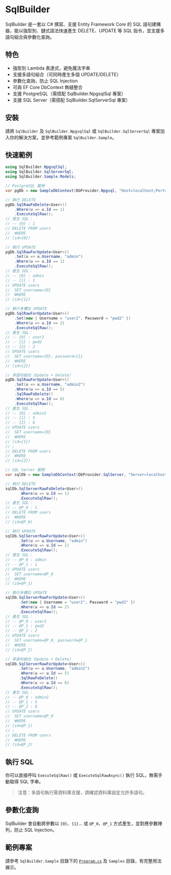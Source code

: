 # SqlBuilder

SqlBuilder 是一套以 C# 撰寫、支援 Entity Framework Core 的 SQL 語句建構器，能以強型別、鏈式語法快速產生 DELETE、UPDATE 等 SQL 指令，並支援多語句組合與參數化查詢。

## 特色

- 強型別 Lambda 表達式，避免魔法字串
- 支援多語句組合（可同時產生多個 UPDATE/DELETE）
- 參數化查詢，防止 SQL Injection
- 可與 EF Core DbContext 無縫整合
- 支援 PostgreSQL（需搭配 SqlBuilder.NpgsqlSql 專案）
- 支援 SQL Server（需搭配 SqlBuilder.SqlServerSql 專案）

## 安裝

請將 `SqlBuilder` 及 `SqlBuilder.NpgsqlSql` 或 `SqlBuilder.SqlServerSql` 專案加入你的解決方案，並參考範例專案 `SqlBuilder.Sample`。

## 快速範例

```csharp
using SqlBuilder.NpgsqlSql;
using SqlBuilder.SqlServerSql;
using SqlBuilder.Sample.Models;

// PostgreSQL 範例
var pgDb = new SampleDbContext(DbProvider.Npgsql, "Host=localhost;Port=5432;Database=sampledb;Username=postgres;Password=yourpassword");

// 執行 DELETE
pgDb.SqlRawFoDelete<User>()
    .Where(u => u.Id == 1)
    .ExecuteSqlRaw();
// 產生 SQL：
// -- {0} : 1
// DELETE FROM users
//  WHERE
// (id={0})

// 執行 UPDATE
pgDb.SqlRawForUpdate<User>()
    .Set(u => u.Username, "admin")
    .Where(u => u.Id == 1)
    .ExecuteSqlRaw();
// 產生 SQL：
// -- {0} : admin
// -- {1} : 1
// UPDATE users
//  SET username={0}
//  WHERE
// (id={1})

// 執行多欄位 UPDATE
pgDb.SqlRawForUpdate<User>()
    .Set(new { Username = "user2", Password = "pwd2" })
    .Where(u => u.Id == 2)
    .ExecuteSqlRaw();
// 產生 SQL：
// -- {0} : user2
// -- {1} : pwd2
// -- {2} : 2
// UPDATE users
//  SET username={0}, password={1}
//  WHERE
// (id={2})

// 多語句組合（Update + Delete）
pgDb.SqlRawForUpdate<User>()
    .Set(u => u.Username, "admin2")
    .Where(u => u.Id == 5)
    .SqlRawFoDelete()
    .Where(u => u.Id == 6)
    .ExecuteSqlRaw();
// 產生 SQL：
// -- {0} : admin2
// -- {1} : 5
// -- {2} : 6
// UPDATE users
//  SET username={0}
//  WHERE
// (id={1})
// ;
// DELETE FROM users
//  WHERE
// (id={2})

// SQL Server 範例
var sqlDb = new SampleDbContext(DbProvider.SqlServer, "Server=localhost;Database=sampledb;User Id=sa;Password=yourpassword;TrustServerCertificate=True;");

// 執行 DELETE
sqlDb.SqlServerRawFoDelete<User>()
      .Where(u => u.Id == 1)
      .ExecuteSqlRaw();
// 產生 SQL：
// -- @P_0 : 1
// DELETE FROM users
//  WHERE
// (id=@P_0)

// 執行 UPDATE
sqlDb.SqlServerRawForUpdate<User>()
      .Set(u => u.Username, "admin")
      .Where(u => u.Id == 1)
      .ExecuteSqlRaw();
// 產生 SQL：
// -- @P_0 : admin
// -- @P_1 : 1
// UPDATE users
//  SET username=@P_0
//  WHERE
// (id=@P_1)

// 執行多欄位 UPDATE
sqlDb.SqlServerRawForUpdate<User>()
      .Set(new { Username = "user2", Password = "pwd2" })
      .Where(u => u.Id == 2)
      .ExecuteSqlRaw();
// 產生 SQL：
// -- @P_0 : user2
// -- @P_1 : pwd2
// -- @P_2 : 2
// UPDATE users
//  SET username=@P_0, password=@P_1
//  WHERE
// (id=@P_2)

// 多語句組合（Update + Delete）
sqlDb.SqlServerRawForUpdate<User>()
      .Set(u => u.Username, "admin2")
      .Where(u => u.Id == 5)
      .SqlRawFoDelete()
      .Where(u => u.Id == 6)
      .ExecuteSqlRaw();
// 產生 SQL：
// -- @P_0 : admin2
// -- @P_1 : 5
// -- @P_2 : 6
// UPDATE users
//  SET username=@P_0
//  WHERE
// (id=@P_1)
// ;
// DELETE FROM users
//  WHERE
// (id=@P_2)
```

## 執行 SQL

你可以直接呼叫 `ExecuteSqlRaw()` 或 `ExecuteSqlRawAsync()` 執行 SQL，無需手動取得 SQL 字串。

> 注意：多語句執行需資料庫支援，請確認資料庫設定允許多語句。

## 參數化查詢

SqlBuilder 會自動將參數以 `{0}`、`{1}`... 或 `@P_0`、`@P_1` 方式產生，並對應參數陣列，防止 SQL Injection。

## 範例專案

請參考 `SqlBuilder.Sample` 目錄下的 [`Program.cs`](SqlBuilder.Sample/Program.cs) 及 `Samples` 目錄，有完整用法展示。
